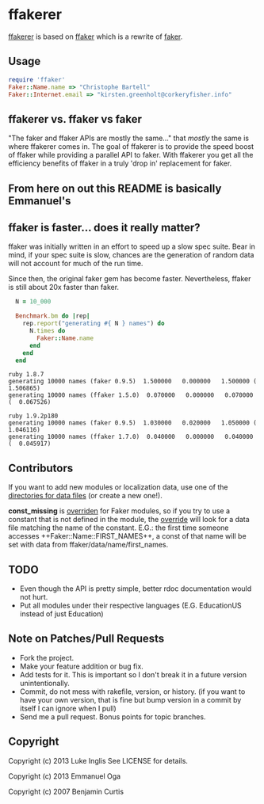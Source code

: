 # ffakerer

[ffakerer](http://rubygems.org/gems/ffakerer) is based on [ffaker](http://rubygems.org/gems/ffaker) which is a rewrite of [faker](http://rubygems.org/gems/faker).

## Usage

```ruby
require 'ffaker'
Faker::Name.name => "Christophe Bartell"
Faker::Internet.email => "kirsten.greenholt@corkeryfisher.info"
```

## ffakerer vs. ffaker vs faker

"The faker and ffaker APIs are mostly the same..." that _mostly_ the same is where ffakerer comes in.
The goal of ffakerer is to provide the speed boost of ffaker while providing a parallel API to faker. 
With ffakerer you get all the efficiency benefits of ffaker in a truly 'drop in' replacement for faker.

## From here on out this README is basically Emmanuel's 

## ffaker is faster... does it really matter?

ffaker was initially written in an effort to speed up a slow spec suite. Bear
in mind, if your spec suite is slow, chances are the generation of random data
will not account for much of the run time.

Since then, the original faker gem has become faster.
Nevertheless, ffaker is still about 20x faster than faker.

```ruby
  N = 10_000

  Benchmark.bm do |rep|
    rep.report("generating #{ N } names") do
      N.times do
        Faker::Name.name
      end
    end
  end
```

```
ruby 1.8.7
generating 10000 names (faker 0.9.5)  1.500000   0.000000   1.500000 (  1.506865)
generating 10000 names (ffaker 1.5.0)  0.070000   0.000000   0.070000 (  0.067526)

ruby 1.9.2p180
generating 10000 names (faker 0.9.5)  1.030000   0.020000   1.050000 (  1.046116)
generating 10000 names (ffaker 1.7.0)  0.040000   0.000000   0.040000 (  0.045917)
```

## Contributors

If you want to add new modules or localization data, use one of the
[directories for data files](https://github.com/EmmanuelOga/ffaker/tree/master/lib/ffaker/data)
(or create a new one!).

**const_missing** is
[overriden](https://github.com/EmmanuelOga/ffaker/blob/master/lib/ffaker/utils/module_utils.rb#L9)
for Faker modules, so if you try to use a constant that is not defined
in the module, the
[override](https://github.com/EmmanuelOga/ffaker/blob/master/lib/ffaker/utils/module_utils.rb#L9)
will look for a data file matching the name of the constant. E.G.: the
first time someone accesses ++Faker::Name::FIRST_NAMES++, a const of that
name will be set with data from ffaker/data/name/first_names.

## TODO

* Even though the API is pretty simple, better rdoc documentation would not hurt.
* Put all modules under their respective languages (E.G. EducationUS instead of just Education)

## Note on Patches/Pull Requests

* Fork the project.
* Make your feature addition or bug fix.
* Add tests for it. This is important so I don't break it in a
  future version unintentionally.
* Commit, do not mess with rakefile, version, or history.
  (if you want to have your own version, that is fine but bump version in a commit by itself I can ignore when I pull)
* Send me a pull request. Bonus points for topic branches.

## Copyright

Copyright (c) 2013 Luke Inglis See LICENSE for details.

Copyright (c) 2013 Emmanuel Oga

Copyright (c) 2007 Benjamin Curtis
